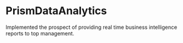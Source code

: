 # PrismDataAnalytics
Implemented the prospect of providing real time business intelligence reports to top management.
